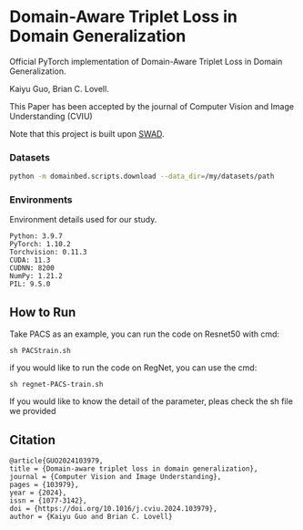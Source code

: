 # Domain-Aware Triplet Loss in Domain Generalization

Official PyTorch implementation of Domain-Aware Triplet Loss in Domain Generalization.

Kaiyu Guo, Brian C. Lovell.

This Paper has been accepted by the journal of Computer Vision and Image Understanding (CVIU)

Note that this project is built upon [SWAD](https://github.com/khanrc/swad).


### Datasets

```sh
python -m domainbed.scripts.download --data_dir=/my/datasets/path
```
### Environments

Environment details used for our study.

```
Python: 3.9.7
PyTorch: 1.10.2
Torchvision: 0.11.3
CUDA: 11.3
CUDNN: 8200
NumPy: 1.21.2
PIL: 9.5.0
```
## How to Run
Take PACS as an example, you can run the code on Resnet50 with cmd:
```
sh PACStrain.sh
```
if you would like to run the code on RegNet, you can use the cmd:
```
sh regnet-PACS-train.sh
```
If you would like to know the detail of the parameter, pleas check the sh file we provided

## Citation
```
@article{GUO2024103979,
title = {Domain-aware triplet loss in domain generalization},
journal = {Computer Vision and Image Understanding},
pages = {103979},
year = {2024},
issn = {1077-3142},
doi = {https://doi.org/10.1016/j.cviu.2024.103979},
author = {Kaiyu Guo and Brian C. Lovell}
```